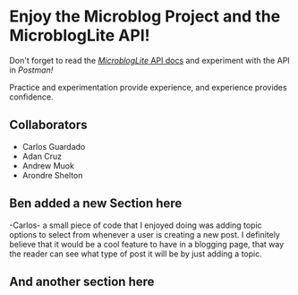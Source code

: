 # Enjoy the Microblog Project and the MicroblogLite API!

Don't forget to read the [_MicroblogLite_ API docs](https://microbloglite.herokuapp.com/docs/) and experiment with the API in _Postman!_

Practice and experimentation provide experience, and experience provides confidence.

## Collaborators

- Carlos Guardado
- Adan Cruz
- Andrew Muok
- Arondre Shelton

## Ben added a new Section here
-Carlos- a small piece of code that I enjoyed doing was adding topic options to select from whenever a user is creating a new post. I definitely believe that it would be a cool feature to have in a blogging page, that way the reader can see what type of post it will be by just adding a topic.
## And another section here

